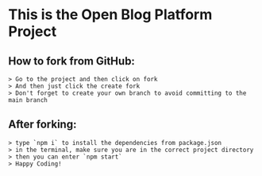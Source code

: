 # This is the Open Blog Platform Project

## How to fork from GitHub:
    > Go to the project and then click on fork
    > And then just click the create fork
    > Don't forget to create your own branch to avoid committing to the main branch

## After forking:
    > type `npm i` to install the dependencies from package.json
    > in the terminal, make sure you are in the correct project directory
    > then you can enter `npm start`
    > Happy Coding!